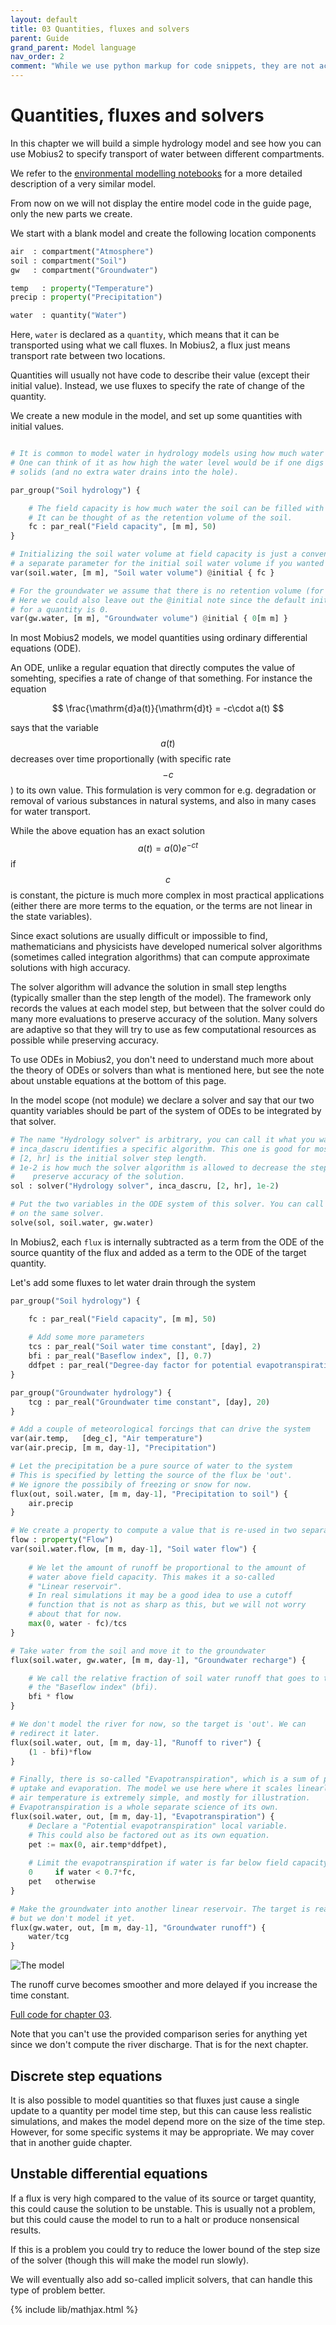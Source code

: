 ```yaml
---
layout: default
title: 03 Quantities, fluxes and solvers
parent: Guide
grand_parent: Model language
nav_order: 2
comment: "While we use python markup for code snippets, they are not actually python, it just creates convenient coloring for this format."
---
```


# Quantities, fluxes and solvers

In this chapter we will build a simple hydrology model and see how you can use Mobius2 to specify transport of water between different compartments.

We refer to the [environmental modelling notebooks](https://nbviewer.org/github/JamesSample/enviro_mod_notes/blob/master/notebooks/05_A_Hydrological_Model.ipynb) for a more detailed description of a very similar model.

From now on we will not display the entire model code in the guide page, only the new parts we create.

We start with a blank model and create the following location components

```python
air  : compartment("Atmosphere")
soil : compartment("Soil")
gw   : compartment("Groundwater")

temp   : property("Temperature")
precip : property("Precipitation")

water  : quantity("Water")
```

Here, `water` is declared as a `quantity`, which means that it can be transported using what we call fluxes. In Mobius2, a flux just means transport rate between two locations.

Quantities will usually not have code to describe their value (except their initial value). Instead, we use fluxes to specify the rate of change of the quantity.

We create a new module in the model, and set up some quantities with initial values.

```python

# It is common to model water in hydrology models using how much water is in a single column of the soil.
# One can think of it as how high the water level would be if one digs a hole in the soil and remove the
# solids (and no extra water drains into the hole).

par_group("Soil hydrology") {

	# The field capacity is how much water the soil can be filled with before there is runoff.
	# It can be thought of as the retention volume of the soil.
	fc : par_real("Field capacity", [m m], 50)
}

# Initializing the soil water volume at field capacity is just a convenience. You could create
# a separate parameter for the initial soil water volume if you wanted to.
var(soil.water, [m m], "Soil water volume") @initial { fc }

# For the groundwater we assume that there is no retention volume (for now).
# Here we could also leave out the @initial note since the default initial value
# for a quantity is 0.
var(gw.water, [m m], "Groundwater volume") @initial { 0[m m] }

```

In most Mobius2 models, we model quantities using ordinary differential equations (ODE).

An ODE, unlike a regular equation that directly computes the value of somehting, specifies a rate of change of that something. For instance the equation

$$
\frac{\mathrm{d}a(t)}{\mathrm{d}t} = -c\cdot a(t)
$$

says that the variable $$a(t)$$ decreases over time proportionally (with specific rate $$-c$$) to its own value. This formulation is very common for e.g. degradation or removal of various substances in natural systems, and also in many cases for water transport.

While the above equation has an exact solution $$a(t) = a(0)e^{-ct}$$ if $$c$$ is constant, the picture is much more complex in most practical applications (either there are more terms to the equation, or the terms are not linear in the state variables).

Since exact solutions are usually difficult or impossible to find, mathematicians and physicists have developed numerical solver algorithms (sometimes called integration algorithms) that can compute approximate solutions with high accuracy.

The solver algorithm will advance the solution in small step lengths (typically smaller than the step length of the model). The framework only records the values at each model step, but between that the solver could do many more evaluations to preserve accuracy of the solution. Many solvers are adaptive so that they will try to use as few computational resources as possible while preserving accuracy.

To use ODEs in Mobius2, you don't need to understand much more about the theory of ODEs or solvers than what is mentioned here, but see the note about unstable equations at the bottom of this page.

In the model scope (not module) we declare a solver and say that our two quantity variables should be part of the system of ODEs to be integrated by that solver.

```python
# The name "Hydrology solver" is arbitrary, you can call it what you want.
# inca_dascru identifies a specific algorithm. This one is good for most purposes.
# [2, hr] is the initial solver step length.
# 1e-2 is how much the solver algorithm is allowed to decrease the step size to
#    preserve accuracy of the solution.
sol : solver("Hydrology solver", inca_dascru, [2, hr], 1e-2)

# Put the two variables in the ODE system of this solver. You can call solve as many times you want
# on the same solver.
solve(sol, soil.water, gw.water)
```

In Mobius2, each `flux` is internally subtracted as a term from the ODE of the source quantity of the flux and added as a term to the ODE of the target quantity.

Let's add some fluxes to let water drain through the system

```python
par_group("Soil hydrology") {

	fc : par_real("Field capacity", [m m], 50)
	
	# Add some more parameters
	tcs : par_real("Soil water time constant", [day], 2)
	bfi : par_real("Baseflow index", [], 0.7)
	ddfpet : par_real("Degree-day factor for potential evapotranspiration", [m m, deg_c-1, day-1], 0.12)
}

par_group("Groundwater hydrology") {
	tcg : par_real("Groundwater time constant", [day], 20)
}

# Add a couple of meteorological forcings that can drive the system
var(air.temp,   [deg_c], "Air temperature")
var(air.precip, [m m, day-1], "Precipitation")

# Let the precipitation be a pure source of water to the system
# This is specified by letting the source of the flux be 'out'.
# We ignore the possibily of freezing or snow for now.
flux(out, soil.water, [m m, day-1], "Precipitation to soil") {
	air.precip
}

# We create a property to compute a value that is re-used in two separate fluxes.
flow : property("Flow")
var(soil.water.flow, [m m, day-1], "Soil water flow") {
	
	# We let the amount of runoff be proportional to the amount of
	# water above field capacity. This makes it a so-called
	# "Linear reservoir".
	# In real simulations it may be a good idea to use a cutoff
	# function that is not as sharp as this, but we will not worry
	# about that for now.
	max(0, water - fc)/tcs
}

# Take water from the soil and move it to the groundwater
flux(soil.water, gw.water, [m m, day-1], "Groundwater recharge") {

	# We call the relative fraction of soil water runoff that goes to the groundwater
	# the "Baseflow index" (bfi).
	bfi * flow
}

# We don't model the river for now, so the target is 'out'. We can
# redirect it later.
flux(soil.water, out, [m m, day-1], "Runoff to river") {
	(1 - bfi)*flow
}

# Finally, there is so-called "Evapotranspiration", which is a sum of plant water
# uptake and evaporation. The model we use here where it scales linearly with
# air temperature is extremely simple, and mostly for illustration.
# Evapotranspiration is a whole separate science of its own.
flux(soil.water, out, [m m, day-1], "Evapotranspiration") {
	# Declare a "Potential evapotranspiration" local variable.
	# This could also be factored out as its own equation.
	pet := max(0, air.temp*ddfpet),
	
	# Limit the evapotranspiration if water is far below field capacity
	0     if water < 0.7*fc,
	pet   otherwise
}

# Make the groundwater into another linear reservoir. The target is really the river,
# but we don't model it yet.
flux(gw.water, out, [m m, day-1], "Groundwater runoff") {
	water/tcg
}
```

![The model](images/03.png)

The runoff curve becomes smoother and more delayed if you increase the time constant.

[Full code for chapter 03](https://github.com/NIVANorge/Mobius2/tree/main/guide/03).

Note that you can't use the provided comparison series for anything yet since we don't compute the river discharge. That is for the next chapter.

## Discrete step equations

It is also possible to model quantities so that fluxes just cause a single update to a quantity per model time step, but this can cause less realistic simulations, and makes the model depend more on the size of the time step. However, for some specific systems it may be appropriate. We may cover that in another guide chapter.

## Unstable differential equations

If a flux is very high compared to the value of its source or target quantity, this could cause the solution to be unstable. This is usually not a problem, but this could cause the model to run to a halt or produce nonsensical results.

If this is a problem you could try to reduce the lower bound of the step size of the solver (though this will make the model run slowly).

We will eventually also add so-called implicit solvers, that can handle this type of problem better.

{% include lib/mathjax.html %}